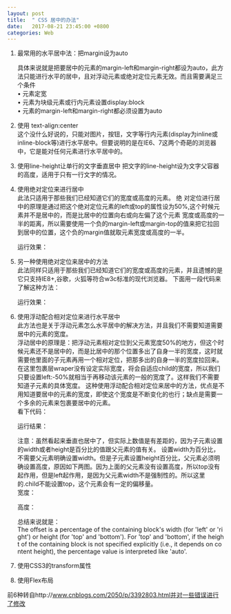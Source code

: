 ```yaml
---
layout: post
title:  " CSS 居中的办法"
date:   2017-08-21 23:45:00 +0800
categories: Web
---
```


1. 最常用的水平居中法：把margin设为auto  

    具体来说就是把要居中的元素的margin-left和margin-right都设为auto，此方法只能进行水平的居中，且对浮动元素或绝对定位元素无效。而且需要满足三个条件  
    • 元素定宽  
	• 元素为块级元素或行内元素设置display:block  
	• 元素的margin-left和margin-right都必须设置为auto  
	
2. 使用 text-align:center  
这个没什么好说的，只能对图片，按钮，文字等行内元素(display为inline或inline-block等)进行水平居中。但要说明的是在IE6、7这两个奇葩的浏览器中，它是能对任何元素进行水平居中的。

3. 使用line-height让单行的文字垂直居中
把文字的line-height设为文字父容器的高度，适用于只有一行文字的情况。  

4. 使用绝对定位来进行居中  
此法只适用于那些我们已经知道它们的宽度或高度的元素。
绝 对定位进行居中的原理是通过把这个绝对定位元素的left或top的属性设为50%,这个时候元素并不是居中的，而是比居中的位置向右或向左偏了这个元素 宽度或高度的一半的距离，所以需要使用一个负的margin-left或margin-top的值来把它拉回到居中的位置，这个负的margin值就取元素宽度或高度的一半。

    运行效果：

5. 另一种使用绝对定位来居中的方法  
此法同样只适用于那些我们已经知道它们的宽度或高度的元素，并且遗憾的是它只支持IE8+,谷歌，火狐等符合w3c标准的现代浏览器。
下面用一段代码来了解这种方法：

    运行效果：

6. 使用浮动配合相对定位来进行水平居中  
此方法也是关于浮动元素怎么水平居中的解决方法，并且我们不需要知道需要居中的元素的宽度。  
浮动居中的原理是：把浮动元素相对定位到父元素宽度50%的地方，但这个时候元素还不是居中的，而是比居中的那个位置多出了自身一半的宽度，这时就需要他里面的子元素再用一个相对定位，把那多出的自身一半的宽度拉回来。在这里包裹层wraper没有设定实际宽度，将会自适应child的宽度，所以我们只要设置left:-50%就相当于再移动该元素的一般的宽度了。这样我们不需要知道子元素的具体宽度。
这种使用浮动配合相对定位来居中的方法，优点是不用知道要居中的元素的宽度，即使这个宽度是不断变化的也行；缺点是需要一个多余的元素来包裹要居中的元素。  
看下代码：

    运行结果：

    注意：虽然看起来垂直也居中了，但实际上数值是有差距的，因为子元素设置的width或者height是百分比的值跟父元素的值有关。
设置width为百分比，不需要父元素明确设置width。但是子元素设置height百分比，父元素必须明确设置高度，原因如下两图。因为上面的父元素没有设置高度，所以top没有起作用，但是left起作用，是因为父元素width不是强制性的。所以这里的.child不能设置top，这个元素会有一定的偏移量。  
    宽度：  

    高度：

    总结来说就是：The offset is a percentage of the containing block's width (for 'left' or 'right') or height (for 'top' and 'bottom'). For 'top' and 'bottom', if the height of the containing block is not specified explicitly (i.e., it depends on content height), the percentage value is interpreted like 'auto'.

7. 使用CSS3的transform属性

8. 使用Flex布局







前6种转自http://www.cnblogs.com/2050/p/3392803.html并对一些错误进行了修改